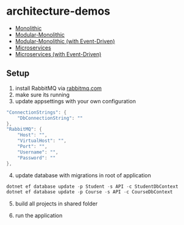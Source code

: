 # architecture-demos
- [Monolithic](https://github.com/esosa-enakoya-code/architecture-demos/tree/Monolithic)
- [Modular-Monolithic](https://github.com/esosa-enakoya-code/architecture-demos/tree/Modular-Monolithic)
- [Modular-Monolithic (with Event-Driven)](https://github.com/esosa-enakoya-code/architecture-demos/tree/Modular-Monolithic-Event-Driven)
- [Microservices](https://github.com/esosa-enakoya-code/architecture-demos/tree/Microservices)
- [Microservices (with Event-Driven)](https://github.com/esosa-enakoya-code/architecture-demos/tree/Microservices-Event-Driven)

## Setup
1. install RabbitMQ via [rabbitmq.com](https://www.rabbitmq.com/docs/download)
2. make sure its running
3. update appsettings with your own configuration
```c#
"ConnectionStrings": {
    "DbConnectionString": ""
},
"RabbitMQ": {
    "Host": "",
    "VirtualHost": "",
    "Port": "",
    "Username": "",
    "Password": ""
},
```
4. update database with migrations in root of application
```powershell
dotnet ef database update -p Student -s API -c StudentDbContext
dotnet ef database update -p Course -s API -c CourseDbContext
```
5. build all projects in shared folder

6. run the application

